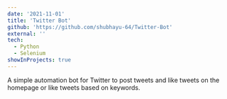 ```yaml
---
date: '2021-11-01'
title: 'Twitter Bot'
github: 'https://github.com/shubhayu-64/Twitter-Bot'
external: ''
tech:
  - Python
  - Selenium
showInProjects: true
---
```


A simple automation bot for Twitter to post tweets and like tweets on the homepage or like tweets based on keywords.
